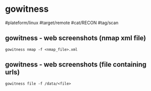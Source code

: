 # gowitness

#plateform/linux #target/remote #cat/RECON #tag/scan

## gowitness - web screenshots (nmap xml file)
```
gowitness nmap -f <nmap_file>.xml
```

## gowitness - web screenshots (file containing urls)
```
gowitness file -f /data/<file>
```